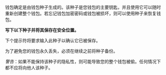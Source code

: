 钱包确定是由钱包种子生成的。该种子是您钱包的主要钥匙，并且使用它可以随时重新创建整个钱包。若忘记钱包加密密码或钱包被损坏，则可以使用种子来恢复钱包。

**写下以下种子并将其保存在安全位置。**

下个提示符将要求输入此种子以确认它已被保存。

为了避免您的钱包永久丢失，必须在继续之前将种子备份。

*警告*：如果不能保持该种子的隐私性，则可能导致您的整个钱包被偷。任何情况下都不应将向他人该种子。
